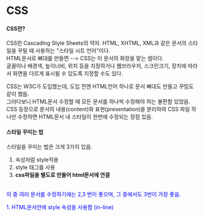 # CSS

<!DOCTYPE html>
<html>
 <body>
  <h4>CSS란?</h4>
  <p>
   CSS란 Cascading Style Sheets의 약자. HTML, XHTML, XML과 같은 문서의 스타일을 꾸밀 때 사용하는 "스타일 시트 언어"이다. <br>
   HTML문서로 뼈대를 만들면 --> CSS는 이 문서의 화장을 맡는 셈이다.<br>
   글꼴이나 배경색, 높이너비, 위치 등을 지정하거나 웹브라우저, 스크린크기, 장치에 따라서 화면을 다르게 표시될 수 있도록 지정할 수도 있다.
  </p>
  <p>
   CSS는 W3C가 도입했는데, 도입 전엔 HTML언어 하나로 문서 뼈대도 만들고 꾸밈도 같이 했음.<br>
   그러다보니 HTML문서 수정할 때 모든 문서를 하나씩 수정해야 하는 불편함 있었음.<br>
   CSS 등장으로 문서의 내용(content)와 표현(presentation)을 분리하여 CSS 파일 하나만 수정하면 HTML문서 내 스타일이 한번에 수정되는 장점 있음.
  </p>
  
  <h4>스타일 꾸미는 법</h4>
  <p>
   스타일을 꾸미는 법은 크게 3가지 있음.<br>
   <ol start="1">
    <li>속성처럼 style적용</li>
    <li>style 태그를 사용</li>
    <li><b>css파일을 별도로 만들어 html문서에 연결</b></li>
   </ol>
  <br>
  <span style="color:blue;">이 중 여러 문서를 수정하기에는 2,3 번이 좋으며, 그 중에서도 3번이 가장 좋음.</b>
  </p>
 
  <p>
   1. HTML문서안에 style 속성을 사용함 (in-line)
 
  </div>
 </body>
<html>
